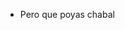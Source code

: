 - Pero que poyas chabal 

<!---
Sethus09/Sethus09 is a ✨ special ✨ repository because its `README.md` (this file) appears on your GitHub profile.
You can click the Preview link to take a look at your changes.
--->
